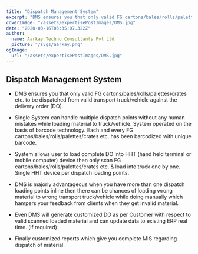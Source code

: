 ```yaml
---
title: "Dispatch Management System"
excerpt: "DMS ensures you that only valid FG cartons/bales/rolls/palettes/crates etc. to be dispatched from valid transport truck/vehicle against the delivery order (DO)."
coverImage: "/assets/expertisePostImages/DMS.jpg"
date: "2020-03-16T05:35:07.322Z"
author:
  name: Aarkay Techno Consultants Pvt Ltd
  picture: "/svgs/aarkay.png"
ogImage:
  url: "/assets/expertisePostImages/DMS.jpg"
---
```


## Dispatch Management System

- DMS ensures you that only valid FG cartons/bales/rolls/palettes/crates etc. to be dispatched from valid transport truck/vehicle against the delivery order (DO).

- Single System can handle multiple dispatch points without any human mistakes while loading material to truck/vehicle.
  System operated on the basis of barcode technology. Each and every FG cartons/bales/rolls/palettes/crates etc. has been barcodized with unique barcode.

- System allows user to load complete DO into HHT (hand held terminal or mobile computer) device then only scan FG cartons/bales/rolls/palettes/crates etc. & load into truck one by one. Single HHT device per dispatch loading points.

- DMS is majorly advantageous when you have more than one dispatch loading points inline then there can be chances of loading wrong material to wrong transport truck/vehicle while doing manually which hampers your feedback from clients when they get invalid material.

- Even DMS will generate customized DO as per Customer with respect to valid scanned loaded material and can update data to existing ERP real time. (if required)

- Finally customized reports which give you complete MIS regarding dispatch of material.
